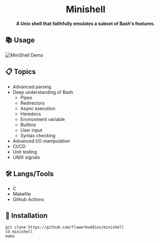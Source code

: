 <div align="center">
  <h1>Minishell</h1>
  <b>A Unix shell that faithfully emulates a subset of Bash's features.</b>
</div>

## 📚 Usage

![MiniShell Demo](https://github.com/flowerbuddies/minishell/assets/38606542/1e6612c1-f9a1-4c91-b8c1-9eb7072ca1ee)

## 📋 Topics

- Advanced parsing
- Deep understanding of Bash
  - Pipes
  - Redirectors
  - Async execution
  - Heredocs
  - Environment variable
  - Builtins
  - User input
  - Syntax checking
- Advanced I/O manipulation
- CI/CD
- Unit testing
- UNIX signals


## 🛠️ Langs/Tools

- C
- Makefile
- Github Actions

## 🚀 Installation

```
git clone https://github.com/flowerbuddies/minishell
cd minishell
make
```
